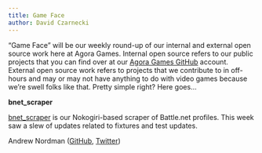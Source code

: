 ```yaml
---
title: Game Face
author: David Czarnecki
---
```

“Game Face” will be our weekly round-up of our internal and external open source work here at Agora Games. Internal open source refers to our public projects that you can find over at our [Agora Games GitHub](https://github.com/agoragames/) account. External open source work refers to projects that we contribute to in off-hours and may or may not have anything to do with video games because we’re swell folks like that. Pretty simple right? Here goes…

 **bnet_scraper**

 [bnet_scraper](https://github.com/agoragames/bnet_scraper/) is our Nokogiri-based scraper of Battle.net profiles. This week saw a slew of updates related to fixtures and test updates.

 Andrew Nordman ([GitHub](https://github.com/cadwallion), [Twitter](https://twitter.com/cadwallion))
